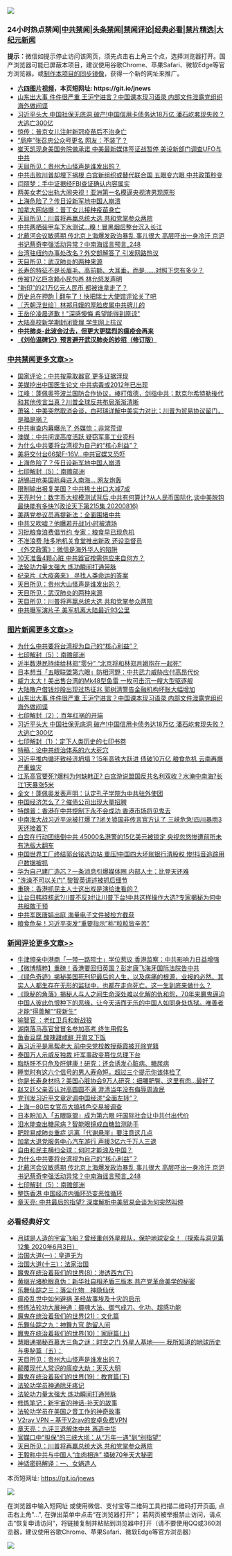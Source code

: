 ![](https://raw.githubusercontent.com/fqnews/bnews/master/64photo/fqnews-qr.jpg)

<div id="tt">
<h3>24小时热点禁闻|<a href="#%E4%B8%AD%E5%85%B1%E7%A6%81%E9%97%BB%E6%9B%B4%E5%A4%9A%E6%96%87%E7%AB%A0">中共禁闻</a>|<a href="#%E5%9B%BE%E7%89%87%E6%96%B0%E9%97%BB%E6%9B%B4%E5%A4%9A%E6%96%87%E7%AB%A0">头条禁闻</a>|<a href="#%E6%96%B0%E9%97%BB%E8%AF%84%E8%AE%BA%E6%9B%B4%E5%A4%9A%E6%96%87%E7%AB%A0">禁闻评论|<a href="#%E5%BF%85%E7%9C%8B%E7%BB%8F%E5%85%B8%E5%A5%BD%E6%96%87">经典必看|<a href="/video.md#%E7%A6%81%E7%89%87%E7%B2%BE%E9%80%89">禁片精选</a>|<a href="https://github.com/fqnews/djy/blob/master/gb/nf1351518.md#1">大纪元新闻</a></h3>
<div><b>提示：</b>微信如提示停止访问该网页，须先点击右上角三个点，选择浏览器打开。国产浏览器可能已屏蔽本项目，建议使用谷歌Chrome、苹果Safari、微软Edge等官方浏览器。或<a href="https://github.com/fqnews/bnews/blob/master/%E5%88%B6%E4%BD%9Cgit%E7%A6%81%E9%97%BB%E9%95%9C%E5%83%8F.md">制作本项目的同步镜像</a>，获得一个新的网址来推广。</div>
<ul>
<li><b><a href="http://d1.bdrive.tk/64.mp4" target="_blank">六四图片视频</a>，本页短网址: https://git.io/jnews</b></li>
<li><a href="/topimagenews/20200817/1381204.md">山东出大事 件件很严重 王沪宁进言？中国课本现习语录 内部文件泄露党组织海外做间谍</a></li>
<li><a href="/topimagenews/20200816/1381029.md">习近平头大 中国社保无底洞 破产!中国信用卡债务达18万亿 潘石屹套现失败？大逃亡300亿</a></li>
<li><a href="/comments/20200817/1381250.md">惊传：普京女儿注射新冠疫苗后不治身亡</a></li>
<li><a href="/cbnews/20200816/1381030.md">“局座”张召忠公众号更名 网友：不装了？</a></li>
<li><a href="/cnnews/20200816/1381159.md">崔天凯现身美国务院做承诺 中美最新媒体签证战暂停 美设新部门调查UFO与中共</a></li>
<li><a href="/comments/20200816/1381132.md">天目所见：贵州大山怪声是谁发出的？</a></li>
<li><a href="/cnnews/20200816/1381069.md">中共击败川普却埋下祸根 白宫新组织或替代联合国 五眼变六眼 中共政策秒变</a></li>
<li><a href="/cnnews/20200816/1381032.md">闫丽梦：手中证据经FBI查证确认内容属实</a></li>
<li><a href="/cnnews/20200817/1381356.md">两美女老公出轨大闹央视！亚洲第一名模逼央视渣男现原形</a></li>
<li><a href="/cbnews/20200817/1381375.md">上海危险了？传日设新军地中国人崩溃</a></li>
<li><a href="/cnnews/20200817/1381291.md">加拿大网站爆：普丁女儿接种疫苗身亡</a></li>
<li><a href="/comments/20200816/1381118.md">天目所见：川普将再赢总统大选 共和党掌参众两院</a></li>
<li><a href="/cnnews/20200817/1381255.md">中共两栖装甲车下水测试…糗！冒黑烟后整台沉入长江</a></li>
<li><a href="/comments/20200817/1381368.md">北戴河会议敏感期 传北京上海爆发政治暴乱 事儿很大 高层吓出一身冷汗 京沪书记蔡奇李强活动异常？中南海谣言预言_248</a></li>
<li><a href="/cnnews/20200817/1381292.md">台湾驻纽约办事处改名？外交部解答了 引发网路热议</a></li>
<li><a href="/comments/20200816/1381123.md">天目所见：武汉肺炎的两种来源</a></li>
<li><a href="/comments/20200816/1381179.md">长寿的特征不是长眉毛、高前额、大耳垂，而是……对照下您有多少？</a></li>
<li><a href="/yule/20200817/1381262.md">传被17亿巨贪赖小民包养 林允怒发声明</a></li>
<li><a href="/cnnews/20200817/1381321.md">“新印”的21万亿元人民币 都被谁拿走了？</a></li>
<li><a href="/baitai/20200817/1381191.md">历史总在押韵 &#124; 翻车了！快把瑞士大使馆评论关了吧</a></li>
<li><a href="/ssgc/20200817/1381235.md">〖兲朝浮世绘〗林郑月娥的厚脸皮属中共牌儿的</a></li>
<li><a href="/yule/20200817/1381222.md">王岳伦凌晨道歉！"深感懊悔 希望能得到原谅" </a></li>
<li><a href="/cbnews/20200816/1381031.md">大陆高校新学期封闭管理 学生网上抗议</a></li>
<li><b><a href="/comments/20200211/1275071.md" target="_blank">中共肺炎-此波会过去，但更大更猛烈的瘟疫会再来</a></b></li>
<li><b><a href="/comments/20200207/1272816.md" target="_blank">《刘伯温碑记》预言避开武汉肺炎的妙招（修订版）</a></b></li>
</ul>
</div>

<div class="catlist">
<h3><a href="/cbnews/" target="_blank">中共禁闻</a><span><a href="/cbnews/" target="_blank" rel="nofollow">更多文章>></a></span></h3>
<ul>
<li><a href="/cbnews/20200817/1381448.md" target="_blank">国家评论：中共按需取器官 更多证据浮现</a></li>
<li><a href="/cbnews/20200817/1381459.md" target="_blank">美媒挖出中国医生论文 中共病毒或2012年已出现</a></li>
<li><a href="/cbnews/20200817/1381445.md" target="_blank">江峰：蓬佩奥签波兰国防合作协议，棒打俄德，剑指中共；默克尔希特勒後代和其他传言当真？川普全球反共布局渐渐清晰</a></li>
<li><a href="/cbnews/20200817/1381432.md" target="_blank">萧铭：中美突然取消会谈，白邦瑞详解中美实力对比；川普为贸易协议留门，是福是祸？</a></li>
<li><a href="/cbnews/20200817/1381430.md" target="_blank">中共审查内幕曝光了 外媒惊：非常荒谬</a></li>
<li><a href="/cbnews/20200817/1381421.md" target="_blank">澳媒：中共间谍高度活跃 疑窃军事工业资料</a></li>
<li><a href="/comments/20200817/1381382.md" target="_blank">为什么中共要将台湾视为自己的“核心利益”？</a></li>
<li><a href="/cbnews/20200817/1381376.md" target="_blank">美将交付台66架F-16V…中共官媒又恐吓</a></li>
<li><a href="/cbnews/20200817/1381375.md" target="_blank">上海危险了？传日设新军地中国人崩溃</a></li>
<li><a href="/comments/20200817/1381339.md" target="_blank">七印解封（5）：南赡部洲</a></li>
<li><a href="/cbnews/20200817/1381337.md" target="_blank">胡锡进呛美国航母进入南海… 网友炮轰</a></li>
<li><a href="/cbnews/20200817/1381318.md" target="_blank">限制输出报复美国？中共稀土出口大减7成</a></li>
<li><a href="/cbnews/20200817/1381294.md" target="_blank">天亮时分：数字币大规模测试背后,中共有何算计?从人民币国际化,谈中美脱钩最快能有多快?(政论天下第215集 20200816)</a></li>
<li><a href="/cbnews/20200817/1381287.md" target="_blank">美两党参议员再提新法：全面围堵中共</a></li>
<li><a href="/cbnews/20200817/1381286.md" target="_blank">中共又吹嘘？他曝若开战1小时被清场</a></li>
<li><a href="/cbnews/20200817/1381274.md" target="_blank">习批粮食浪费倡节约 专家：粮食早已现危机</a></li>
<li><a href="/cbnews/20200817/1381217.md" target="_blank">不准浪费 陆多地机关食堂推出新政 还设监督员</a></li>
<li><a href="/cbnews/20200817/1381215.md" target="_blank">《外交政策》：微信是海外华人的陷阱</a></li>
<li><a href="/cbnews/20200817/1381195.md" target="_blank">10天准备4颗心脏 中共器官按需供应来自何方？</a></li>
<li><a href="/cbnews/20200816/1381005.md" target="_blank">法轮功力量太强大 炼功瞬间打通带脉</a></li>
<li><a href="/cbnews/20200816/1381064.md" target="_blank">纪录片《大疫袭来》 寻找人类命运的答案</a></li>
<li><a href="/comments/20200816/1381132.md" target="_blank">天目所见：贵州大山怪声是谁发出的？</a></li>
<li><a href="/comments/20200816/1381123.md" target="_blank">天目所见：武汉肺炎的两种来源</a></li>
<li><a href="/comments/20200816/1381118.md" target="_blank">天目所见：川普将再赢总统大选 共和党掌参众两院</a></li>
<li><a href="/cbnews/20200816/1381065.md" target="_blank">中共曝军演片子 美军机离大陆最近93公里</a></li>

</ul>
</div>
<div class="catlist">
<h3><a href="/topimagenews/" target="_blank">图片新闻</a><span><a href="/topimagenews/" target="_blank" rel="nofollow">更多文章>></a></span></h3>
<ul>
<li><a href="/comments/20200817/1381382.md" target="_blank">为什么中共要将台湾视为自己的“核心利益”？</a></li>
<li><a href="/comments/20200817/1381339.md" target="_blank">七印解封（5）：南赡部洲</a></li>
<li><a href="/topimagenews/20200817/1381336.md" target="_blank">近半数港民持续给林郑“零分” “北京将和林郑月娥抱在一起死”</a></li>
<li><a href="/topimagenews/20200817/1381285.md" target="_blank">日本想当「五眼联盟第六眼」防相河野：中共武力威胁应付高昂代价</a></li>
<li><a href="/topimagenews/20200817/1381273.md" target="_blank">威力太大！美出售台湾的Mk48型鱼雷 一枚可击沉一艘大型驱逐舰</a></li>
<li><a href="/topimagenews/20200817/1381243.md" target="_blank">大陆散户借钱炒股出现过热征兆 郭树清警告金融机构坏账大幅增加</a></li>
<li><a href="/topimagenews/20200817/1381204.md" target="_blank">山东出大事 件件很严重 王沪宁进言？中国课本现习语录 内部文件泄露党组织海外做间谍</a></li>
<li><a href="/comments/20200816/1381045.md" target="_blank">七印解封（2）：百年红祸的开端</a></li>
<li><a href="/topimagenews/20200816/1381029.md" target="_blank">习近平头大 中国社保无底洞 破产!中国信用卡债务达18万亿 潘石屹套现失败？大逃亡300亿</a></li>
<li><a href="/comments/20200816/1381021.md" target="_blank">七印解封（1）：定下人类历史的七印书卷</a></li>
<li><a href="/comments/20200816/1380926.md" target="_blank">特稿：论中共统治体系的六大死穴</a></li>
<li><a href="/topimagenews/20200815/1380626.md" target="_blank">习近平推内循环致经济坍塌？15年高铁大跃进 债破10万亿 粮食危机 云南再爆严重蝗灾</a></li>
<li><a href="/topimagenews/20200815/1380299.md" target="_blank">江系高官要死?爆料为何缺韩正? 白宫游说盟国反共名利双收？水淹中南海?长江1天暴涨5米</a></li>
<li><a href="/topimagenews/20200814/1379988.md" target="_blank">全文！蓬佩奥发表声明：认定孔子学院为中共驻外使团</a></li>
<li><a href="/topimagenews/20200814/1379794.md" target="_blank">中国经济怎么了？催债公司出现大量招聘</a></li>
<li><a href="/topimagenews/20200814/1379773.md" target="_blank">特朗普：香港在中共控制下永不会成功 香港市场将见鬼去</a></li>
<li><a href="/topimagenews/20200813/1379741.md" target="_blank">中南海大战习近平派被打爆了?闭关锁国非传言官方认了 三峡危急!四川暴雨3天还接着下</a></li>
<li><a href="/topimagenews/20200813/1379708.md" target="_blank">白宫在行动团结倒中共 45000名港警的15亿美元被锁定 央视忽悠惨遭前所未有洗版大翻车</a></li>
<li><a href="/topimagenews/20200813/1379635.md" target="_blank">中国世界工厂终结郭台铭选边站 重压!中国四大坏账银行清股权 惨!抖音追踪用户数据被抓</a></li>
<li><a href="/topimagenews/20200813/1379570.md" target="_blank">华为自己建厂造芯？一条消息引爆媒体圈 内部人士：比登天还难</a></li>
<li><a href="/topimagenews/20200813/1379511.md" target="_blank">“洗澡不可以关门” 黎智英讲述被抓后细节</a></li>
<li><a href="/comments/20200813/1379457.md" target="_blank">重磅：香港抓民主人士这出戏是演给谁看的？</a></li>
<li><a href="/topimagenews/20200812/1379218.md" target="_blank">让台日韩持核武?川普不反对!让川普下台!中共这样操作大选?专家揭秘为何中共胆敢干预</a></li>
<li><a href="/topimagenews/20200812/1378848.md" target="_blank">中共军医唐娟出庭 海量电子文件被检方截获</a></li>
<li><a href="/topimagenews/20200812/1378810.md" target="_blank">粮食危矣！习近平突发“重要指示”称“粒粒皆辛苦”</a></li>

</ul>
</div>
<div class="catlist">
<h3><a href="/comments/" target="_blank">新闻评论</a><span><a href="/comments/" target="_blank" rel="nofollow">更多文章>></a></span></h3>
<ul>
<li><a href="/comments/20200817/1381482.md" target="_blank">牛津颁亲中港商「一带一路院士」学位惹议 香港监察：中共影响力日益增强</a></li>
<li><a href="/comments/20200817/1381477.md" target="_blank">【微博精粹】重磅！香港要回归英国？彭定康飞海牙国际法院告中共</a></li>
<li><a href="/comments/20200817/1381409.md" target="_blank">《绿色奇迹》揭秘美国死刑犯最后的人生，以及病痛的根源，业报的必然。其实人人都生存在无形的监狱中，也都在走向死亡。这一生到底来做什么？</a></li>
<li><a href="/comments/20200817/1381410.md" target="_blank">《隐秘的角落》揭秘人与人之间生命深处难以化解的仇和怨，70年来魔鬼逼迫中国人彼此仇恨种下的恶缘，让今天活而无乐的中国人如同身处炼狱。唯善者才能“得善解”“获新生”</a></li>
<li><a href="/comments/20200817/1381438.md" target="_blank">喻智官 ：老红卫兵和新战狼</a></li>
<li><a href="/comments/20200817/1381473.md" target="_blank">湖南落马高官曾冒名参加高考  终生用假名</a></li>
<li><a href="/comments/20200817/1381472.md" target="_blank">鱼香豆腐 酸辣甜咸鲜 开胃又下饭</a></li>
<li><a href="/comments/20200817/1381469.md" target="_blank">轰习近平是黑帮老大 前中央党校教授蔡霞被开除党籍</a></li>
<li><a href="/comments/20200817/1381437.md" target="_blank">泰国万人示威反独裁 吁军事政变篡位总理下台</a></li>
<li><a href="/comments/20200817/1381436.md" target="_blank">脂肪肝不只危及肝健康！研究：还会诱发心脏病、糖尿病</a></li>
<li><a href="/comments/20200817/1381435.md" target="_blank">睡觉时有这六个信号的男人寿命短，超过三个提示你该体检了</a></li>
<li><a href="/comments/20200817/1381434.md" target="_blank">你是长寿身材吗？美国心脏协会9万人研究：细腰肥臀、这里有肉&#8230;最好了</a></li>
<li><a href="/comments/20200817/1381433.md" target="_blank">赵又廷父亲否认对高圆圆不满  澄清当年没有侮辱周渝民</a></li>
<li><a href="/comments/20200817/1381429.md" target="_blank">党刊发习近平文章定调中国经济“全面左转”？</a></li>
<li><a href="/comments/20200817/1381428.md" target="_blank">上海一80后女官员大搞钱色交易被调查</a></li>
<li><a href="/comments/20200817/1381427.md" target="_blank">日本盼加入「五眼联盟」成为第六眼 吁国际社会让中共付出代价</a></li>
<li><a href="/comments/20200817/1381426.md" target="_blank">泪水能查出糖尿病？智能眼镜成血糖监测助手</a></li>
<li><a href="/comments/20200817/1381425.md" target="_blank">肥胖易成肺炎重症  远离「代谢悬崖」要注意这几点</a></li>
<li><a href="/comments/20200817/1381389.md" target="_blank">加拿大退党服务中心汽车游行 声援3亿六千万人三退</a></li>
<li><a href="/comments/20200817/1381388.md" target="_blank">自由和民主横扫全球：何时才能浪及中国？</a></li>
<li><a href="/comments/20200817/1381382.md" target="_blank">为什么中共要将台湾视为自己的“核心利益”？</a></li>
<li><a href="/comments/20200817/1381368.md" target="_blank">北戴河会议敏感期 传北京上海爆发政治暴乱 事儿很大 高层吓出一身冷汗 京沪书记蔡奇李强活动异常？中南海谣言预言_248</a></li>
<li><a href="/comments/20200817/1381339.md" target="_blank">七印解封（5）：南赡部洲</a></li>
<li><a href="/comments/20200817/1381345.md" target="_blank">整饬香港 中国经济内循环恐变恶性循环</a></li>
<li><a href="/comments/20200817/1381344.md" target="_blank">章天亮: 中共最后的指望? 深度解析中美贸易会谈为何突然叫停</a></li>

</ul>
</div>

<div class="catlist">
<h3>必看经典好文</h3>
<ul>
<li><a href="/comments/20200712/1359456.md" target="_blank">月球是人造的宇宙飞船？曾经重创外星舰队，保护地球安全！（探索与洞见第12集 2020年6月3日）</a></li>
<li><a href="/cbnews/20180307/911097.md" target="_blank">治国大道(一)：皇道无为</a></li>
<li><a href="/cbnews/20180319/916654.md" target="_blank">治国大道(十三)：法家治国</a></li>
<li><a href="/topimagenews/20180527/948714.md" target="_blank">魔鬼在统治着我们的世界(8)：渗透西方(下)</a></li>
<li><a href="/lifebaike/20180921/1001174.md" target="_blank">黄继光堵枪眼真伪：新华社自相矛盾三版本 共产党革命美学的秘密</a></li>
<li><a href="/tculture/20190101/1056889.md" target="_blank">乐舞仙踪之三：落尘化物　神隐仙伏</a></li>
<li><a href="/comments/20200618/1346823.md" target="_blank">瘟疫乱世中如何避祸 圣经故事埃及十灾的启示</a></li>
<li><a href="/comments/20191203/1234383.md" target="_blank">修炼法轮功大展神通：摄魂大法、御气成刀、化功、超感功能</a></li>
<li><a href="/comments/20180802/980476.md" target="_blank">魔鬼在统治着我们的世界(21)：文化篇</a></li>
<li><a href="/tculture/20170718/793528.md" target="_blank">乐舞仙踪之九：神舞九穹 韵留人间</a></li>
<li><a href="/topimagenews/20180529/950153.md" target="_blank">魔鬼在统治着我们的世界(10)：家庭篇(上)</a></li>
<li><a href="/cbnews/20170907/819423.md" target="_blank">慧眼通揭秘百慕大三角之谜：时空之门 外星人基地—— 我所知道的地球历史与奥秘篇（五）：</a></li>
<li><a href="/comments/20200816/1381132.md" target="_blank">天目所见：贵州大山怪声是谁发出的？</a></li>
<li><a href="/comments/20200619/783185.md" target="_blank">颠覆现代人常识的瘟疫大劫：天灭大明</a></li>
<li><a href="/comments/20180716/972458.md" target="_blank">魔鬼在统治着我们的世界(19)：教育篇(下)</a></li>
<li><a href="/health/20170626/780263.md" target="_blank">法轮功学员神通除牙疼记</a></li>
<li><a href="/cbnews/20200816/1381005.md" target="_blank">法轮功力量太强大 炼功瞬间打通带脉</a></li>
<li><a href="/comments/20190418/1115565.md" target="_blank">修炼笔记：新宇宙的神话-补天的故事</a></li>
<li><a href="/comments/20200511/1326751.md" target="_blank">法轮功学员在美国之音工作的神奇故事</a></li>
<li><a href="/comments/20200112/1257608.md" target="_blank">V2ray VPN &#8211; 基于V2ray的安卓免费VPN</a></li>
<li><a href="/comments/20131119/1029445.md" target="_blank">章天亮：九评三退解体中共 再造中华</a></li>
<li><a href="/cbnews/20200624/1349641.md" target="_blank">官媒口中“担保”的三峡大坝：从“万年一遇”到“别指望”</a></li>
<li><a href="/comments/20200816/1381118.md" target="_blank">天目所见：川普将再赢总统大选 共和党掌参众两院</a></li>
<li><a href="/cbnews/20200730/1371580.md" target="_blank">王毅称中共与中国人“血肉相连” 捅破70年天大秘密</a></li>
<li><a href="/comments/20200609/1342224.md" target="_blank">神话密码解译：一、女娲造人</a></li>

</ul>
</div>

本页短网址: https://git.io/jnews

![](https://raw.githubusercontent.com/fqnews/bnews/master/64photo/fqnews-qr.jpg)

在浏览器中输入短网址 或使用微信、支付宝等二维码工具扫描二维码打开页面, 点击右上角"...", 在弹出菜单中点击“在浏览器打开”； 若网页被举报禁止访问，请点击“恢复申请访问”，将链接复制并粘贴到浏览器中打开（请不要使用QQ或360浏览器，建议使用谷歌Chrome、苹果Safari、微软Edge等官方浏览器）

![](https://raw.githubusercontent.com/fqnews/bnews/master/64photo/wx.jpg)
